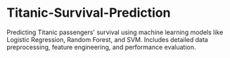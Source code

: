 # Titanic-Survival-Prediction
 Predicting Titanic passengers' survival using machine learning models like Logistic Regression, Random Forest, and SVM. Includes detailed data preprocessing, feature engineering, and performance evaluation.
